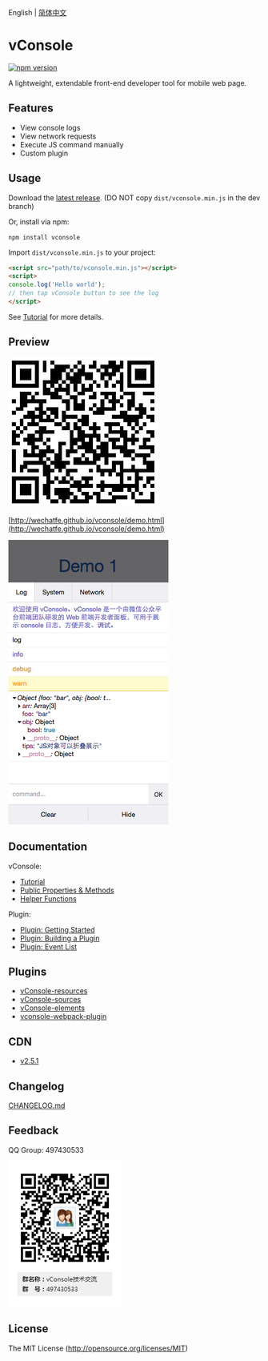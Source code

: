 English | [简体中文](./README_CN.md)

vConsole
==============================
[![npm version](https://badge.fury.io/js/vconsole.svg)](https://badge.fury.io/js/vconsole) 

A lightweight, extendable front-end developer tool for mobile web page.


## Features

- View console logs
- View network requests
- Execute JS command manually
- Custom plugin


## Usage

Download the [latest release](https://github.com/WechatFE/vConsole/releases/latest). (DO NOT copy `dist/vconsole.min.js` in the dev branch)

Or, install via npm:

```
npm install vconsole
```

Import `dist/vconsole.min.js` to your project:

```html
<script src="path/to/vconsole.min.js"></script>
<script>
console.log('Hello world');
// then tap vConsole button to see the log
</script>
```

See [Tutorial](./doc/tutorial.md) for more details.


## Preview

![](./example/snapshot/qrcode.png)

[http://wechatfe.github.io/vconsole/demo.html](http://wechatfe.github.io/vconsole/demo.html)

![](./example/snapshot/log_panel.png)


## Documentation

vConsole:

 - [Tutorial](./doc/tutorial.md)
 - [Public Properties & Methods](./doc/public_properties_methods.md)
 - [Helper Functions](./doc/helper_functions.md)

Plugin:

 - [Plugin: Getting Started](./doc/plugin_getting_started.md)
 - [Plugin: Building a Plugin](./doc/plugin_building_a_plugin.md)
 - [Plugin: Event List](./doc/plugin_event_list.md)


## Plugins

 - [vConsole-resources](https://github.com/WechatFE/vConsole-resources)
 - [vConsole-sources](https://github.com/WechatFE/vConsole-sources)
 - [vConsole-elements](https://github.com/WechatFE/vConsole-elements)
 - [vconsole-webpack-plugin](https://github.com/diamont1001/vconsole-webpack-plugin)


## CDN

- [v2.5.1](https://res.wx.qq.com/mmbizwap/zh_CN/htmledition/js/vconsole/2.5.1/vconsole.min.js)


## Changelog

[CHANGELOG.md](./CHANGELOG.md)


## Feedback

QQ Group: 497430533

![](./example/snapshot/qq_group.png)


## License

The MIT License (http://opensource.org/licenses/MIT)
